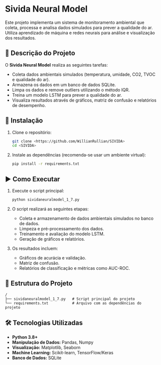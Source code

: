 
# Sivida Neural Model

Este projeto implementa um sistema de monitoramento ambiental que coleta, processa e analisa dados simulados para prever a qualidade do ar. Utiliza aprendizado de máquina e redes neurais para análise e visualização dos resultados.

## 📖 Descrição do Projeto

O **Sivida Neural Model** realiza as seguintes tarefas:
- Coleta dados ambientais simulados (temperatura, umidade, CO2, TVOC e qualidade do ar).
- Armazena os dados em um banco de dados SQLite.
- Limpa os dados e remove outliers utilizando o método IQR.
- Treina um modelo LSTM para prever a qualidade do ar.
- Visualiza resultados através de gráficos, matriz de confusão e relatórios de desempenho.

## 🚀 Instalação

1. Clone o repositório:
   ```bash
   git clone <https://github.com/WillianRullian/SIVIDA>
   cd <SIVIDA>
   ```

2. Instale as dependências (recomenda-se usar um ambiente virtual):
   ```bash
   pip install -r requirements.txt
   ```

## ▶️ Como Executar

1. Execute o script principal:
   ```bash
   python sividaneuralmodel_1_7.py
   ```

2. O script realizará as seguintes etapas:
   - Coleta e armazenamento de dados ambientais simulados no banco de dados.
   - Limpeza e pré-processamento dos dados.
   - Treinamento e avaliação do modelo LSTM.
   - Geração de gráficos e relatórios.

3. Os resultados incluem:
   - Gráficos de acurácia e validação.
   - Matriz de confusão.
   - Relatórios de classificação e métricas como AUC-ROC.

## 📂 Estrutura do Projeto

```
/
├── sividaneuralmodel_1_7.py   # Script principal do projeto
└── requirements.txt           # Arquivo com as dependências do projeto
```

## 🛠️ Tecnologias Utilizadas

- **Python 3.8+**
- **Manipulação de Dados:** Pandas, Numpy
- **Visualização:** Matplotlib, Seaborn
- **Machine Learning:** Scikit-learn, TensorFlow/Keras
- **Banco de Dados:** SQLite


